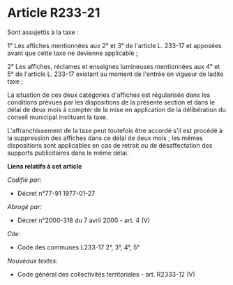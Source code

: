 # Article R233-21

Sont assujettis à la taxe :

1° Les affiches mentionnées aux 2° et 3° de l'article L. 233-17 et apposées avant que cette taxe ne devienne applicable ;

2° Les affiches, réclames et enseignes lumineuses mentionnées aux 4° et 5° de l'article L. 233-17 existant au moment de
l'entrée en vigueur de ladite taxe ;

La situation de ces deux catégories d'affiches est régularisée dans les conditions prévues par les dispositions de la
présente section et dans le délai de deux mois à compter de la mise en application de la délibération du conseil municipal
instituant la taxe.

L'affranchissement de la taxe peut toutefois être accordé s'il est procédé à la suppression des affiches dans ce délai de
deux mois ; les mêmes dispositions sont applicables en cas de retrait ou de désaffectation des supports publicitaires dans le
même délai.

**Liens relatifs à cet article**

_Codifié par_:

  - Décret n°77-91 1977-01-27

_Abrogé par_:

  - Décret n°2000-318 du 7 avril 2000 - art. 4 (V)

_Cite_:

  - Code des communes L233-17 2°, 3°, 4°, 5°

_Nouveaux textes_:

  - Code général des collectivités territoriales - art. R2333-12 (V)
